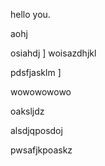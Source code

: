 hello you.


aohj


osiahdj
]
woisazdhjkl

pdsfjasklm
]

wowowowowo


oaksljdz


alsdjqposdoj

pwsafjkpoaskz
